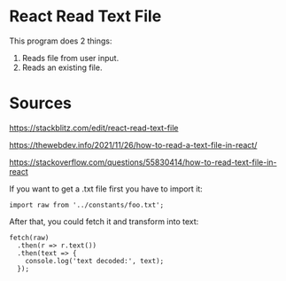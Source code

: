 # React Read Text File
This program does 2 things:
1. Reads file from user input.
2. Reads an existing file.

# Sources
https://stackblitz.com/edit/react-read-text-file

https://thewebdev.info/2021/11/26/how-to-read-a-text-file-in-react/

https://stackoverflow.com/questions/55830414/how-to-read-text-file-in-react

If you want to get a .txt file first you have to import it:

```
import raw from '../constants/foo.txt';
```

After that, you could fetch it and transform into text:

```
fetch(raw)
  .then(r => r.text())
  .then(text => {
    console.log('text decoded:', text);
  });
```